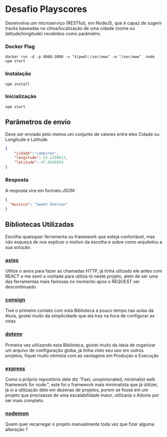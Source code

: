# Desafio Playscores
Desenvolva um microserviço (RESTful), em NodeJS, que é capaz de sugerir
tracks baseadas no clima/localização de uma cidade (nome ou
latitude/longitude) recebidos como parâmetro.


### Docker Flag

````
docker run -d -p 8080:3000 -v "$(pwd):/var/www" -w "/var/www"  node npm start
````

### Instalação

````
npm install
````

### Inicialização

````
npm start
````



## Parâmetros de envio

Deve ser enviado pelo menos um conjunto de valores entre eles Cidade ou Longitude e Latitude

````json
{
	"cidade":"campinas",
	"longitude":-23.2299812,
	"latitude":-47.0939563
}

````


### Resposta

A resposta vira em formato JSON:

````json
{
  "mussica": "Sweet Emotion"
}
````


## Bibliotecas Utilizadas

Escolha quaisquer ferramenta ou framework que esteja confortável, mas não
esqueça de nos explicar o motivo da escolha e sobre como arquitetou a sua
solução.

### [axios](https://github.com/axios/)

Utilize o axios para fazer as chamadas HTTP, já tinha utlizado ele antes com REACT e me senti a vontade para utiliza-lo neste projeto, alem de ser uma das ferramentas mais famosas no momento apos o REQUEST ser descontinuado

### [consign](https://www.npmjs.com/package/consign) 

Tive o primeiro contato com esta Biblioteca a pouco tempo nas aulas da Alura, gostei muito da simplicidade que ela traz na hora de configurar as rotas

### [dotenv](http://www.npmjs.com/package/dotenv) 

Primeira vez utilizando esta Biblioteca, gostei muito da ideia de organizar um arquivo de configuração globa, já tinha visto seu uso em outros projetos, fiquei muito otimista com as vantagens em Produção e Execução

### [express](http://www.npmjs.com/package/express) 
Como o próprio repositório dele diz "Fast, unopinionated, minimalist web framework for node.", este foi o framework mais minimalista que já útilizei, já vi a utilização dele em dezenas de projetos, porem se fosse em um projeto que precisasse de uma escalabílidade maior, utilizaria o Adonis por ser mais completo.
 

### [nodemon](https://www.npmjs.com/package/nodemon)

Quem quer recarregar o projeto manualmente toda vez que fizer alguma alteração ?